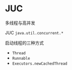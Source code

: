 # JUC
多线程与高并发



JUC `java.util.concurrent.*`



启动线程的三种方式
- `Thread`
- `Runnable`
- `Executors.newCachedThread`